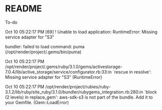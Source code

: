 # README

To-do

Oct 10 05:22:17 PM  [69] ! Unable to load application: RuntimeError: Missing service adapter for "S3"

bundler: failed to load command: puma (/opt/render/project/.gems/bin/puma)

Oct 10 05:22:17 PM  /opt/render/project/.gems/ruby/3.1.0/gems/activestorage-7.0.4/lib/active_storage/service/configurator.rb:33:in `rescue in resolve': Missing service adapter for "S3" (RuntimeError)

Oct 10 05:22:17 PM  /opt/render/project/rubies/ruby-3.1.2/lib/ruby/site_ruby/3.1.0/bundler/rubygems_integration.rb:280:in `block (2 levels) in replace_gem': aws-sdk-s3 is not part of the bundle. Add it to your Gemfile. (Gem::LoadError)